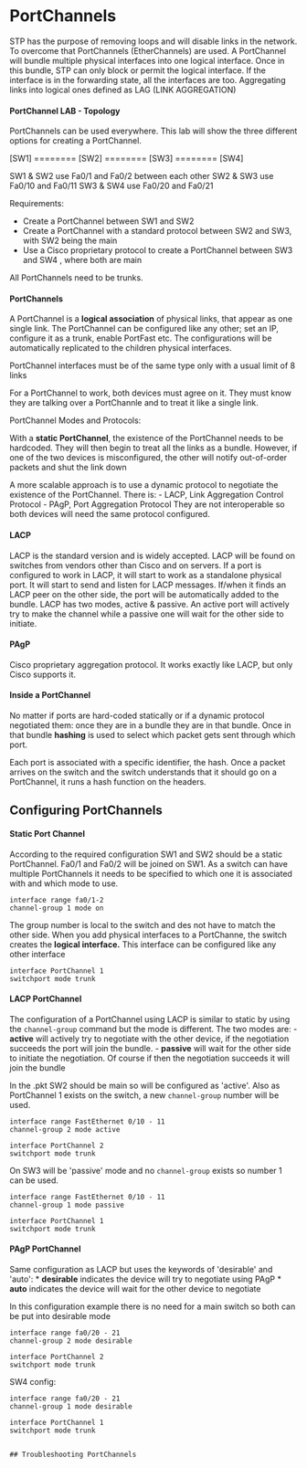 # PortChannels

STP has the purpose of removing loops and will disable links in the network. To overcome that PortChannels (EtherChannels) are used. A PortChannel will bundle multiple physical interfaces into one logical interface. Once in this bundle, STP can only block or permit the logical interface. If the interface is in the forwarding state, all the interfaces are too. Aggregating links into logical ones defined as LAG (LINK AGGREGATION)

#### PortChannel LAB - Topology

PortChannels can be used everywhere. This lab will show the three different options for creating a PortChannel.

[SW1] ======== [SW2] ======== [SW3] ======== [SW4] 

SW1 & SW2 use Fa0/1 and Fa0/2 between each other
SW2 & SW3 use Fa0/10 and Fa0/11
SW3 & SW4 use Fa0/20 and Fa0/21

Requirements: 
 * Create a PortChannel between SW1 and SW2
 * Create a PortChannel with a standard protocol between SW2 and SW3, with SW2 being the main
 * Use a Cisco proprietary protocol to create a PortChannel between SW3 and SW4 , where both are main

All PortChannels need to be trunks.

#### PortChannels

A PortChannel is a **logical association** of physical links, that appear as one single link. The PortChannel can be configured like any other; set an IP, configure it as a trunk, enable PortFast etc. The configurations will be automatically replicated to the children physical interfaces.

PortChannel interfaces must be of the same type only with a usual limit of 8 links

For a PortChannel to work, both devices must agree on it. They must know they are talking over a PortChannle and to treat it like a single link. 

PortChannel Modes and Protocols:

With a **static PortChannel**, the existence of the PortChannel needs to be hardcoded. They will then begin to treat all the links as a bundle. However, if one of the two devices is misconfigured, the other will notify out-of-order packets and shut the link down

A more scalable approach is to use a dynamic protocol to negotiate the existence of the PortChannel. There is:
	- LACP, Link Aggregation Control Protocol
	- PAgP, Port Aggregation Protocol
They are not interoperable so both devices will need the same protocol configured.

#### LACP

LACP is the standard version and is widely accepted. LACP will be found on switches from vendors other than Cisco and on servers. If a port is configured to work in LACP, it will start to work as a standalone physical port. It will start to send and listen for LACP messages. If/when it finds an LACP peer on the other side, the port will be automatically added to the bundle. LACP has two modes, active & passive. An active port will actively try to make the channel while a passive one will wait for the other side to initiate.

#### PAgP

Cisco proprietary aggregation protocol. It works exactly like LACP, but only Cisco supports it. 

#### Inside a PortChannel

No matter if ports are hard-coded statically or if a dynamic protocol negotiated them: once they are in a bundle they are in that bundle. Once in that bundle **hashing** is used to select which packet gets sent through which port.

Each port is associated with a specific identifier, the hash. Once a packet arrives on the switch and the switch understands that it should go on a PortChannel, it runs a hash function on the headers.

## Configuring PortChannels

#### Static Port Channel

According to the required configuration SW1 and SW2 should be a static PortChannel. Fa0/1 and Fa0/2 will be joined on SW1. As a switch can have multiple PortChannels it needs to be specified to which one it is associated with and which mode to use.

```
interface range fa0/1-2
channel-group 1 mode on
```

The group number is local to the switch and des not have to match the other side.
When you add physical interfaces to a PortChanne, the switch creates the **logical interface.** This interface can be configured like any other interface 
```
interface PortChannel 1
switchport mode trunk
```

#### LACP PortChannel

The configuration of a PortChannel using LACP is similar to static by using the ```channel-group``` command but the mode is different. The two modes are:
    - **active** will actively try to negotiate with the other device, if the negotiation succeeds the port will join the bundle.
    - **passive** will wait for the other side to initiate the negotiation. Of course if then the negotiation succeeds it will join the bundle

In the .pkt SW2 should be main so will be configured as 'active'. Also as PortChannel 1 exists on the switch, a new ```channel-group``` number will be used. 
```
interface range FastEthernet 0/10 - 11
channel-group 2 mode active

interface PortChannel 2
switchport mode trunk
```

On SW3 will be 'passive' mode and no ```channel-group``` exists so number 1 can be used.
```
interface range FastEthernet 0/10 - 11
channel-group 1 mode passive

interface PortChannel 1
switchport mode trunk
```

#### PAgP PortChannel

Same configuration as LACP but uses the keywords of 'desirable' and 'auto':
    * **desirable** indicates the device will try to negotiate using PAgP
    * **auto** indicates the device will wait for the other device to negotiate

In this configuration example there is no need for a main switch so both can be put into desirable mode
```
interface range fa0/20 - 21
channel-group 2 mode desirable

interface PortChannel 2
switchport mode trunk
```

SW4 config:
```
interface range fa0/20 - 21
channel-group 1 mode desirable

interface PortChannel 1
switchport mode trunk


## Troubleshooting PortChannels
